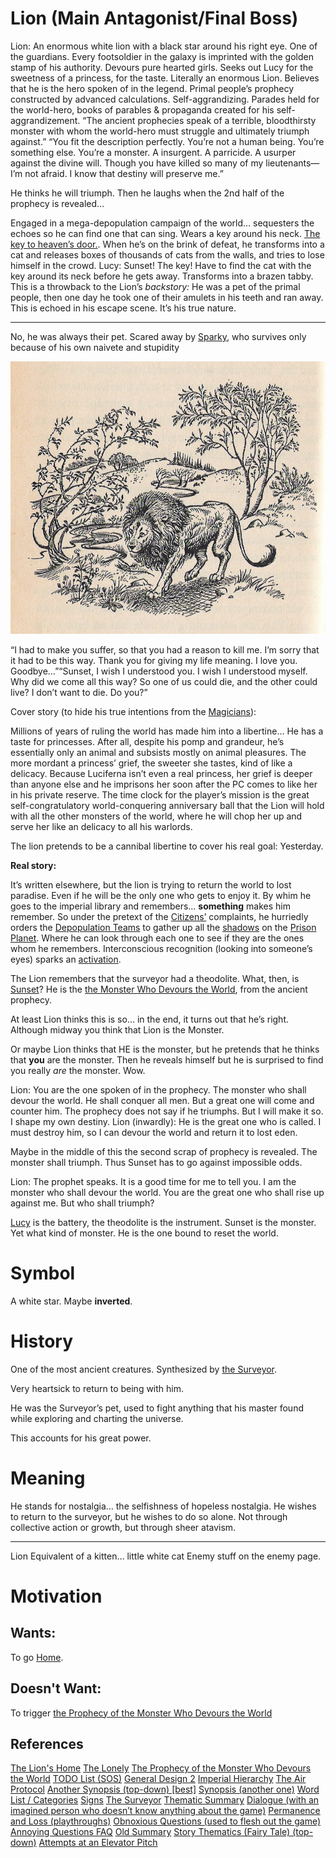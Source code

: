 # Lion **(Main Antagonist/Final Boss)**

Lion:
An enormous white lion with a black star around his right eye.
One of the guardians.
Every footsoldier in the galaxy is imprinted with the golden stamp of his authority. Devours pure hearted girls. Seeks out Lucy for the sweetness of a princess, for the taste.
Literally an enormous Lion.
Believes that he is the hero spoken of in the legend. Primal people’s prophecy constructed by advanced calculations. Self-aggrandizing.
Parades held for the world-hero, books of parables & propaganda created for his self-aggrandizement.
“The ancient prophecies speak of a terrible, bloodthirsty monster with whom the world-hero must struggle and ultimately triumph against.”
“You fit the description perfectly. You’re not a human being. You’re something else. You’re a monster. A insurgent. A parricide. A usurper against the divine will. Though you have killed so many of my lieutenants—I’m not afraid. I know that destiny will preserve me.”

He thinks he will triumph. Then he laughs when the 2nd half of the prophecy is revealed…

Engaged in a mega-depopulation campaign of the world… sequesters the echoes so he can find one that can sing.
Wears a key around his neck. [The key to heaven’s door.](/p/b416261f502a4586ad3f4dc1353346e7).
When he’s on the brink of defeat, he transforms into a cat and releases boxes of thousands of cats from the walls, and tries to lose himself in the crowd.
Lucy: Sunset! The key!
Have to find the cat with the key around its neck before he gets away.
Transforms into a brazen tabby.
This is a throwback to the Lion’s *backstory:*
He was a pet of the primal people, then one day he took one of their amulets in his teeth and ran away. This is echoed in his escape scene. It’s his true nature.

***

No, he was always their pet. Scared away by [Sparky](/p/fd7c6445c03847a7b7d35c7e64bc1320), who survives only because of his own naivete and stupidity

<img src="../resources/c5f94b6a2123d225342a7789866e3a6e.jpeg" width="582" height="436" class="jop-noMdConv" style="background-color: #e5e5e5;">

“I had to make you suffer, so that you had a reason to kill me. I’m sorry that it had to be this way. Thank you for giving my life meaning. I love you. Goodbye…”“Sunset, I wish I understood you. I wish I understood myself. Why did we come all this way? So one of us could die, and the other could live? I don’t want to die. Do you?”

Cover story (to hide his true intentions from the [Magicians](/p/e3ff55f45f0143ebac643c1cc37813a3)):

Millions of years of ruling the world has made him into a libertine… He has a taste for princesses. After all, despite his pomp and grandeur, he’s essentially only an animal and subsists mostly on animal pleasures. The more mordant a princess’ grief, the sweeter she tastes, kind of like a delicacy. Because Luciferna isn’t even a real princess, her grief is deeper than anyone else and he imprisons her soon after the PC comes to like her in his private reserve. The time clock for the player’s mission is the great self-congratulatory world-conquering anniversary ball that the Lion will hold with all the other monsters of the world, where he will chop her up and serve her like an delicacy to all his warlords.

The lion pretends to be a cannibal libertine to cover his real goal: Yesterday.

**Real story:**

It’s written elsewhere, but the lion is trying to return the world to lost paradise. Even if he will be the only one who gets to enjoy it. By whim he goes to the imperial library and remembers… **something** makes him remember. So under the pretext of the [Citizens’](/p/d7ca438af1474c278031d0c9dd870c42) complaints, he hurriedly orders the [Depopulation Teams](/p/56cb1fe4b44c40209f6739ce34830eb8) to gather up all the [shadows](/p/da622103663d4fad8372a8769414cc25) on the [Prison Planet](/p/fde64cac01824d63a685fa2cd4695b38). Where he can look through each one to see if they are the ones whom he remembers. Interconscious recognition (looking into someone’s eyes) sparks an [activation](/p/6186266638ff44bc9fa48d3cb912f53b).

The Lion remembers that the surveyor had a theodolite. What, then, is [Sunset](/p/e86dde5ef894493cb5e1f93855b62c83)? He is the [the Monster Who Devours the World](/p/03ed3db7a132404dbc0c094de353e46c), from the ancient prophecy.

At least Lion thinks this is so… in the end, it turns out that he’s right. Although midway you think that Lion is the Monster.

Or maybe Lion thinks that HE is the monster, but he pretends that he thinks that **you** are the monster. Then he reveals himself but he is surprised to find you really *are* the monster. Wow.

Lion: You are the one spoken of in the prophecy. The monster who shall devour the world. He shall conquer all men. But a great one will come and counter him. The prophecy does not say if he triumphs. But I will make it so. I shape my own destiny.
Lion (inwardly): He is the great one who is called. I must destroy him, so I can devour the world and return it to lost eden.

Maybe in the middle of this the second scrap of prophecy is revealed. The monster shall triumph. Thus Sunset has to go against impossible odds.

Lion: The prophet speaks. It is a good time for me to tell you. I am the monster who shall devour the world. You are the great one who shall rise up against me. But who shall triumph?

[Lucy](/p/dc866b99f5794c99874dbaae8479870f) is the battery, the theodolite is the instrument. Sunset is the monster. Yet what kind of monster. He is the one bound to reset the world.

# Symbol

A white star. Maybe **inverted**.

# History

One of the most ancient creatures. Synthesized by [the Surveyor](/p/c7964e9075b3441eb4bd789fd283aa6a).

Very heartsick to return to being with him.

He was the Surveyor’s pet, used to fight anything that his master found while exploring and charting the universe.

This accounts for his great power.

# Meaning

He stands for nostalgia… the selfishness of hopeless nostalgia. He wishes to return to the surveyor, but he wishes to do so alone. Not through collective action or growth, but through sheer atavism.

***

Lion
Equivalent of a kitten… little white cat
Enemy stuff on the enemy page.

# Motivation

## Wants:

To go [Home](/p/a20eec20a73b4baf90f96bd591b6d7ee).

## Doesn't Want:

To trigger [the Prophecy of the Monster Who Devours the World](/p/03ed3db7a132404dbc0c094de353e46c)

## References

[The Lion's Home](/p/2ba18aefabb84a348add14a36c1d3714)
[The Lonely](/p/2e52e2f53aea40569e46d4db26a5cb37)
[The Prophecy of the Monster Who Devours the World](/p/03ed3db7a132404dbc0c094de353e46c)
[TODO List (SOS)](/p/4742b7c786aa444fb1e01144c78d2890)
[General Design 2](/p/c8a352d4082d4ba4b226d33f9d6c1ea5)
[Imperial Hierarchy](/p/d85eed9c903b45ae80d803c44ba66be5)
[The Air Protocol](/p/39af5dfd7ca34fd2ad511129944e10c9)
[Another Synopsis (top-down) \[best\]](/p/735c96da2df5451eb19b2b2a6b342e74)
[Synopsis (another one)](/p/21d29c8fa11c46c3aeb6b26c29a1505e)
[Word List / Categories](/p/193c4b3e6ea24170829178087aec70c1)
[Signs](/p/51a96d9178ab4a72ba6384a7f3faa7e6)
[The Surveyor](/p/c7964e9075b3441eb4bd789fd283aa6a)
[Thematic Summary](/p/e45d131cc99241dbba77cd9ac03e4f75)
[Dialogue (with an imagined person who doesn’t know anything about the game)](/p/27f1c4cd3bde4451bed14fb5862f31a7)
[Permanence and Loss (playthroughs)](/p/1685a994ac7b4f0f9d79cad42388e2a4)
[Obnoxious Questions (used to flesh out the game) Annoying Questions FAQ](/p/0b6fa809714a4d62bc688da4979df27b)
[Old Summary](/p/355f63b2b1c84813a1b2eb2bbb2cf2bc)
[Story Thematics (Fairy Tale) (top-down)](/p/7e46cce45f5344249c6c2881b168e2ab)
[Attempts at an Elevator Pitch](/p/7712c363399c404b93897ad56e4418bc)
